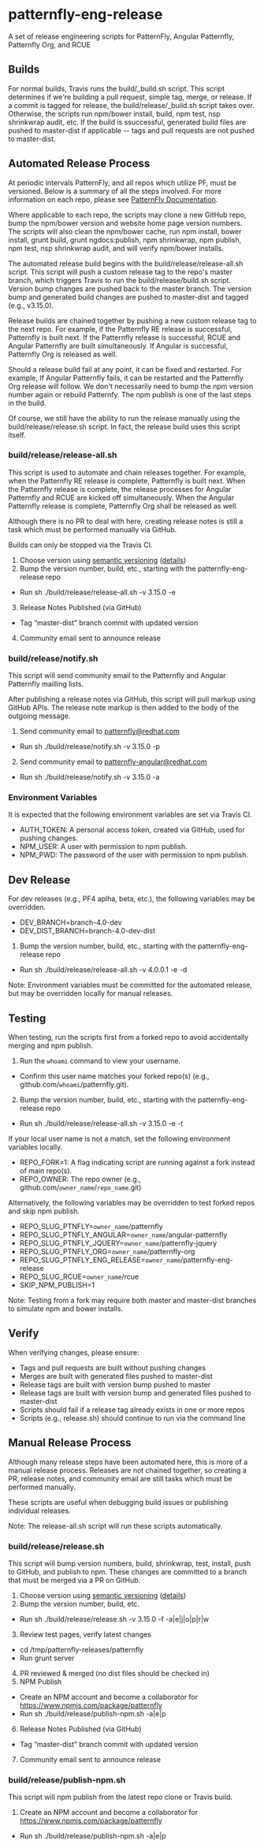 # patternfly-eng-release
A set of release engineering scripts for PatternFly, Angular Patternfly, Patternfly Org, and RCUE

## Builds

For normal builds, Travis runs the build/_build.sh script. This script determines if we're building a pull request, simple tag, merge, or release. If a commit is tagged for release, the build/release/_build.sh script takes over. Otherwise, the scripts run npm/bower install, build, npm test, nsp shrinkwrap audit, etc. If the build is ssuccessful, generated build files are pushed to master-dist if applicable -- tags and pull requests are not pushed to master-dist.

## Automated Release Process

At periodic intervals PatternFly, and all repos which utilize PF, must be versioned. Below is a summary of all the steps involved. For more information on each repo, please see [PatternFly Documentation](https://depot-uxd.itos.redhat.com/uxd-team/uxd-dev-team/#docs).

Where applicable to each repo, the scripts may clone a new GitHub repo, bump the npm/bower version and website home page version numbers. The scripts will also clean the npm/bower cache, run npm install, bower install, grunt build, grunt ngdocs:publish, npm shrinkwrap, npm publish, npm test, nsp shrinkwrap audit, and will verify npm/bower installs.

The automated release build begins with the build/release/release-all.sh script. This script will push a custom release tag to the repo's master branch, which triggers Travis to run the build/release/build.sh script. Version bump changes are pushed back to the master branch. The version bump and generated build changes are pushed to master-dist and tagged (e.g., v3.15.0).

Release builds are chained together by pushing a new custom release tag to the next repo. For example, if the Patternfly RE release is successful, Patternfly is built next. If the Patternfly release is successful, RCUE and Angular Patternfly are built simultaneously. If Angular is successful, Patternfly Org is released as well.

Should a release build fail at any point, it can be fixed and restarted. For example, If Angular Patternfly fails, it can be restarted and the Patternfly Org release will follow. We don't necessarily need to bump the npm version number again or rebuild Patternfy. The npm publish is one of the last steps in the build.

Of course, we still have the ability to run the release manually using the build/release/release.sh script. In fact, the release build uses this script itself.

### build/release/release-all.sh

This script is used to automate and chain releases together. For example, when the Patternfly RE release is complete, Patternfly is built next. When the Patternfly release is complete, the release processes for Angular Patternfly and RCUE are kicked off simultaneously. When the Angular Patternfly release is complete, Patternfly Org shall be released as well.

Although there is no PR to deal with here, creating release notes is still a task which must be performed manually via GitHub.

Builds can only be stopped via the Travis CI.

1. Choose version using [semantic versioning](https://docs.npmjs.com/getting-started/semantic-versioning) ([details](https://github.com/patternfly/patternfly/blob/master/README.md#release))
2. Bump the version number, build, etc., starting with the patternfly-eng-release repo
 - Run sh ./build/release/release-all.sh -v 3.15.0 -e
3. Release Notes Published (via GitHub)
 - Tag “master-dist” branch commit with updated version
4. Community email sent to announce release

### build/release/notify.sh

This script will send community email to the Patternfly and Angular Patternfly mailling lists.

After publishing a release notes via GitHub, this script will pull markup using GitHub APIs. The release note markup is then added to the body of the outgoing message.

1. Send community email to patternfly@redhat.com
 - Run sh ./build/release/notify.sh -v 3.15.0 -p
2. Send community email to patternfly-angular@redhat.com
 - Run sh ./build/release/notify.sh -v 3.15.0 -a

### Environment Variables

It is expected that the following environment variables are set via Travis CI.

- AUTH_TOKEN: A personal access token, created via GitHub, used for pushing changes.
- NPM_USER: A user with permission to npm publish.
- NPM_PWD: The password of the user with permission to npm publish.

## Dev Release

For dev releases (e.g., PF4 aplha, beta, etc.), the following variables may be overridden.

- DEV_BRANCH=branch-4.0-dev
- DEV_DIST_BRANCH=branch-4.0-dev-dist

1. Bump the version number, build, etc., starting with the patternfly-eng-release repo
 - Run sh ./build/release/release-all.sh -v 4.0.0.1 -e -d

Note: Environment variables must be committed for the automated release, but may be overridden locally for manual releases.

## Testing

When testing, run the scripts first from a forked repo to avoid accidentally merging and npm publish.

1. Run the `whoami` command to view your username.
 - Confirm this user name matches your forked repo(s) (e.g., github.com/`whoami`/patternfly.git).
2. Bump the version number, build, etc., starting with the patternfly-eng-release repo
 - Run sh ./build/release/release-all.sh -v 3.15.0 -e -t

If your local user name is not a match, set the following environment variables locally.

- REPO_FORK=1: A flag indicating script are running against a fork instead of main repo(s).
- REPO_OWNER: The repo owner (e.g., github.com/`owner_name`/`repo_name`.git)

Alternatively, the following variables may be overridden to test forked repos and skip npm publish.

- REPO_SLUG_PTNFLY=`owner_name`/patternfly
- REPO_SLUG_PTNFLY_ANGULAR=`owner_name`/angular-patternfly
- REPO_SLUG_PTNFLY_JQUERY=`owner_name`/patternfly-jquery
- REPO_SLUG_PTNFLY_ORG=`owner_name`/patternfly-org
- REPO_SLUG_PTNFLY_ENG_RELEASE=`owner_name`/patternfly-eng-release
- REPO_SLUG_RCUE=`owner_name`/rcue
- SKIP_NPM_PUBLISH=1

Note: Testing from a fork may require both master and master-dist branches to simulate npm and bower installs.

## Verify

When verifying changes, please ensure:

- Tags and pull requests are built without pushing changes
- Merges are built with generated files pushed to master-dist
- Release tags are built with version bump pushed to master
- Release tags are built with version bump and generated files pushed to master-dist
- Scripts should fail if a release tag already exists in one or more repos
- Scripts (e.g., release.sh) should continue to run via the command line

## Manual Release Process

Although many release steps have been automated here, this is more of a manual release process. Releases are not chained together, so creating a PR, release notes, and community email are still tasks which must be performed manually.

These scripts are useful when debugging build issues or publishing individual releases.

Note: The release-all.sh script will run these scripts automatically.

### build/release/release.sh

This script will bump version numbers, build, shrinkwrap, test, install, push to GitHub, and publish to npm. These changes are committed to a branch that must be merged via a PR on GitHub.

1. Choose version using [semantic versioning](https://docs.npmjs.com/getting-started/semantic-versioning) ([details](https://github.com/patternfly/patternfly/blob/master/README.md#release))
2. Bump the version number, build, etc.
 - Run sh ./build/release/release.sh -v 3.15.0 -f -a|e|j|o|p|r|w
3. Review test pages, verify latest changes
 - cd /tmp/patternfly-releases/patternfly
 - Run grunt server
4. PR reviewed & merged (no dist files should be checked in)
5. NPM Publish
 - Create an NPM account and become a collaborator for https://www.npmjs.com/package/patternfly
 - Run sh ./build/release/publish-npm.sh -a|e|p
6. Release Notes Published (via GitHub)
 - Tag “master-dist” branch commit with updated version
7. Community email sent to announce release

### build/release/publish-npm.sh
 
This script will npm publish from the latest repo clone or Travis build.
 
1. Create an NPM account and become a collaborator for https://www.npmjs.com/package/patternfly
 - Run sh ./build/release/publish-npm.sh -a|e|p
